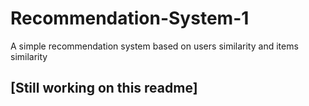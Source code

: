 # Recommendation-System-1
A simple recommendation system based on users similarity and items similarity

## [Still working on this readme]
